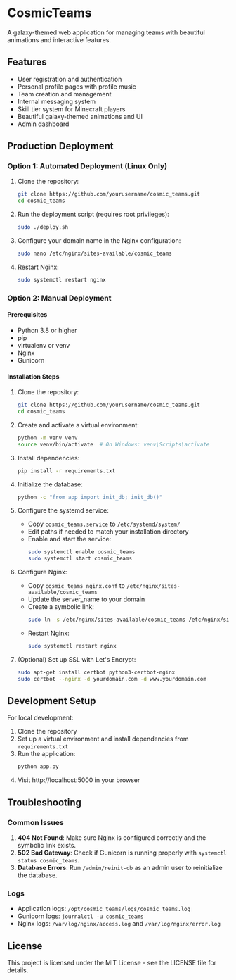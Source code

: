 # CosmicTeams

A galaxy-themed web application for managing teams with beautiful animations and interactive features.

## Features

- User registration and authentication
- Personal profile pages with profile music
- Team creation and management
- Internal messaging system
- Skill tier system for Minecraft players
- Beautiful galaxy-themed animations and UI
- Admin dashboard

## Production Deployment

### Option 1: Automated Deployment (Linux Only)

1. Clone the repository:
   ```bash
   git clone https://github.com/yourusername/cosmic_teams.git
   cd cosmic_teams
   ```

2. Run the deployment script (requires root privileges):
   ```bash
   sudo ./deploy.sh
   ```

3. Configure your domain name in the Nginx configuration:
   ```bash
   sudo nano /etc/nginx/sites-available/cosmic_teams
   ```

4. Restart Nginx:
   ```bash
   sudo systemctl restart nginx
   ```

### Option 2: Manual Deployment

#### Prerequisites

- Python 3.8 or higher
- pip
- virtualenv or venv
- Nginx
- Gunicorn

#### Installation Steps

1. Clone the repository:
   ```bash
   git clone https://github.com/yourusername/cosmic_teams.git
   cd cosmic_teams
   ```

2. Create and activate a virtual environment:
   ```bash
   python -m venv venv
   source venv/bin/activate  # On Windows: venv\Scripts\activate
   ```

3. Install dependencies:
   ```bash
   pip install -r requirements.txt
   ```

4. Initialize the database:
   ```bash
   python -c "from app import init_db; init_db()"
   ```

5. Configure the systemd service:
   - Copy `cosmic_teams.service` to `/etc/systemd/system/`
   - Edit paths if needed to match your installation directory
   - Enable and start the service:
     ```bash
     sudo systemctl enable cosmic_teams
     sudo systemctl start cosmic_teams
     ```

6. Configure Nginx:
   - Copy `cosmic_teams_nginx.conf` to `/etc/nginx/sites-available/cosmic_teams`
   - Update the server_name to your domain
   - Create a symbolic link:
     ```bash
     sudo ln -s /etc/nginx/sites-available/cosmic_teams /etc/nginx/sites-enabled/
     ```
   - Restart Nginx:
     ```bash
     sudo systemctl restart nginx
     ```

7. (Optional) Set up SSL with Let's Encrypt:
   ```bash
   sudo apt-get install certbot python3-certbot-nginx
   sudo certbot --nginx -d yourdomain.com -d www.yourdomain.com
   ```

## Development Setup

For local development:

1. Clone the repository
2. Set up a virtual environment and install dependencies from `requirements.txt`
3. Run the application:
   ```bash
   python app.py
   ```
4. Visit http://localhost:5000 in your browser

## Troubleshooting

### Common Issues

1. **404 Not Found**: Make sure Nginx is configured correctly and the symbolic link exists.
2. **502 Bad Gateway**: Check if Gunicorn is running properly with `systemctl status cosmic_teams`.
3. **Database Errors**: Run `/admin/reinit-db` as an admin user to reinitialize the database.

### Logs

- Application logs: `/opt/cosmic_teams/logs/cosmic_teams.log`
- Gunicorn logs: `journalctl -u cosmic_teams`
- Nginx logs: `/var/log/nginx/access.log` and `/var/log/nginx/error.log`

## License

This project is licensed under the MIT License - see the LICENSE file for details. 